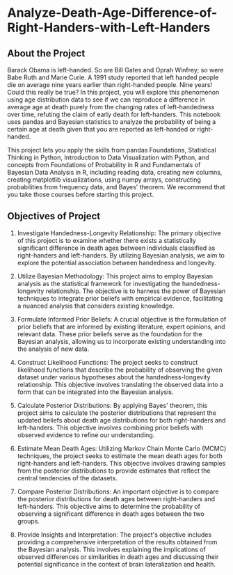 # Analyze-Death-Age-Difference-of-Right-Handers-with-Left-Handers
## About the Project 
Barack Obama is left-handed. So are Bill Gates and Oprah Winfrey; 
so were Babe Ruth and Marie Curie. A 1991 study reported that left handed people die on average nine years earlier than right-handed 
people. Nine years! Could this really be true? 
In this project, you will explore this phenomenon using age 
distribution data to see if we can reproduce a difference in average 
age at death purely from the changing rates of left-handedness over 
time, refuting the claim of early death for left-handers. This 
notebook uses pandas and Bayesian statistics to analyze the 
probability of being a certain age at death given that you are reported 
as left-handed or right-handed. 

This project lets you apply the skills from pandas Foundations, 
Statistical Thinking in Python, Introduction to Data Visualization 
with Python, and concepts from Foundations of Probability in R and 
Fundamentals of Bayesian Data Analysis in R, including reading 
data, creating new columns, creating matplotlib visualizations, using 
numpy arrays, constructing probabilities from frequency data, and 
Bayes' theorem. We recommend that you take those courses before 
starting this project. 

## Objectives of Project

1. Investigate Handedness-Longevity Relationship:
The primary objective of this project is to examine whether there exists a statistically significant difference in death ages between individuals classified as right-handers and left-handers. By utilizing Bayesian analysis, we aim to explore the potential association between handedness and longevity.

2. Utilize Bayesian Methodology:
This project aims to employ Bayesian analysis as the statistical framework for investigating the handedness-longevity relationship. The objective is to harness the power of Bayesian techniques to integrate prior beliefs with empirical evidence, facilitating a nuanced analysis that considers existing knowledge.

3. Formulate Informed Prior Beliefs:
A crucial objective is the formulation of prior beliefs that are informed by existing literature, expert opinions, and relevant data. These prior beliefs serve as the foundation for the Bayesian analysis, allowing us to incorporate existing understanding into the analysis of new data.

4. Construct Likelihood Functions:
The project seeks to construct likelihood functions that describe the probability of observing the given dataset under various hypotheses about the handedness-longevity relationship. This objective involves translating the observed data into a form that can be integrated into the Bayesian analysis.

5. Calculate Posterior Distributions:
By applying Bayes' theorem, this project aims to calculate the posterior distributions that represent the updated beliefs about death age distributions for both right-handers and left-handers. This objective involves combining prior beliefs with observed evidence to refine our understanding.

6. Estimate Mean Death Ages:
Utilizing Markov Chain Monte Carlo (MCMC) techniques, the project seeks to estimate the mean death ages for both right-handers and left-handers. This objective involves drawing samples from the posterior distributions to provide estimates that reflect the central tendencies of the datasets.

7. Compare Posterior Distributions:
An important objective is to compare the posterior distributions for death ages between right-handers and left-handers. This objective aims to determine the probability of observing a significant difference in death ages between the two groups.

8. Provide Insights and Interpretation:
The project's objective includes providing a comprehensive interpretation of the results obtained from the Bayesian analysis. This involves explaining the implications of observed differences or similarities in death ages and discussing their potential significance in the context of brain lateralization and health.

